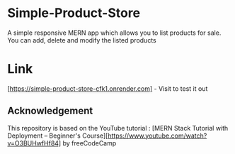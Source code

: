 # Simple-Product-Store
A simple responsive MERN app which allows you to list products for sale. You can add, delete and modify the listed products

# Link
[https://simple-product-store-cfk1.onrender.com] - Visit to test it out

## Acknowledgement
This repository is based on the YouTube tutorial :
[MERN Stack Tutorial with Deployment – Beginner's Course][https://www.youtube.com/watch?v=O3BUHwfHf84] by freeCodeCamp